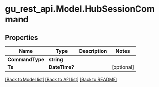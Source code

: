 # gu_rest_api.Model.HubSessionCommand
## Properties

Name | Type | Description | Notes
------------ | ------------- | ------------- | -------------
**CommandType** | **string** |  | 
**Ts** | **DateTime?** |  | [optional] 

[[Back to Model list]](../README.md#documentation-for-models) [[Back to API list]](../README.md#documentation-for-api-endpoints) [[Back to README]](../README.md)

